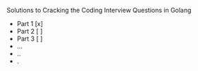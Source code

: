 Solutions to Cracking the Coding Interview Questions in Golang

- Part 1 [x]
- Part 2 [ ]
- Part 3 [ ]
- ...
- ..
- .